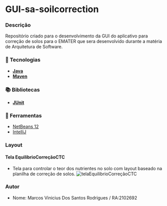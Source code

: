 # GUI-sa-soilcorrection


### Descrição 

Repositório criado para o desenvolvimento da GUI do aplicativo para correção de solos para o EMATER que sera desenvolvido durante a matéria de Arquitetura de Software.

### 🚀 Tecnologias

- [**Java**](https://www.java.com/pt-BR/)
- [**Maven**](https://maven.apache.org/) 

### 📚 Bibliotecas

- **[JUnit](https://junit.org/junit5/)**

### :hammer: Ferramentas

- [NetBeans 12](https://netbeans.apache.org/download/nb120/nb120.html)
- [IntelliJ](https://www.jetbrains.com/pt-br/idea/download/)

### Layout
  #### Tela EquilibrioCorreçãoCTC
  * Tela para controlar o teor dos nutrientes no solo com layout baseado na planilha de correção de solos.
  ![telaEquilibrioCorreçãoCTC](https://user-images.githubusercontent.com/38968106/139685749-14bc52c3-2064-4f12-9726-8ba70953d2fe.PNG)


### Autor

- Nome: Marcos Vinicius Dos Santos Rodrigues / RA:2102692
